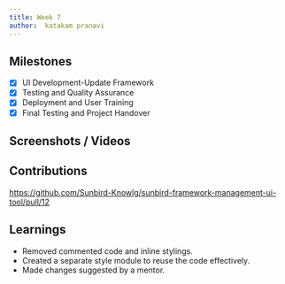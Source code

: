 ```yaml
---
title: Week 7
author:  katakam pranavi
---
```


## Milestones
- [X] UI Development-Update Framework
- [X] Testing and Quality Assurance
- [x] Deployment and User Training 
- [X] Final Testing and Project Handover

## Screenshots / Videos 

## Contributions
https://github.com/Sunbird-Knowlg/sunbird-framework-management-ui-tool/pull/12
## Learnings
- Removed commented code and inline stylings.
- Created a separate style module to reuse the code effectively.
- Made changes suggested by a mentor.
